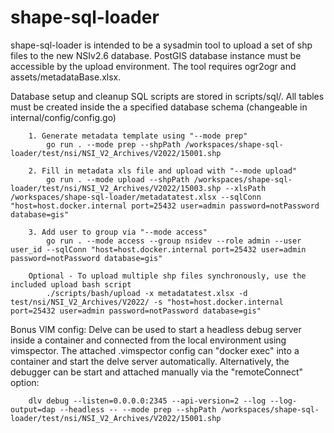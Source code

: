 # shape-sql-loader

shape-sql-loader is intended to be a sysadmin tool to upload a set of shp files
to the new NSIv2.6 database. PostGIS database instance must be accessible by the
upload environment. The tool requires ogr2ogr and assets/metadataBase.xlsx.

Database setup and cleanup SQL scripts are stored in scripts/sql/. All tables
must be created inside the a specified database schema (changeable in
internal/config/config.go)

```golang
    1. Generate metadata template using "--mode prep"
        go run . --mode prep --shpPath /workspaces/shape-sql-loader/test/nsi/NSI_V2_Archives/V2022/15001.shp

    2. Fill in metadata xls file and upload with "--mode upload"
        go run . --mode upload --shpPath /workspaces/shape-sql-loader/test/nsi/NSI_V2_Archives/V2022/15003.shp --xlsPath /workspaces/shape-sql-loader/metadatatest.xlsx --sqlConn "host=host.docker.internal port=25432 user=admin password=notPassword database=gis"

    3. Add user to group via "--mode access"
        go run . --mode access --group nsidev --role admin --user user_id --sqlConn "host=host.docker.internal port=25432 user=admin password=notPassword database=gis"

    Optional - To upload multiple shp files synchronously, use the included upload bash script
        ./scripts/bash/upload -x metadatatest.xlsx -d test/nsi/NSI_V2_Archives/V2022/ -s "host=host.docker.internal port=25432 user=admin password=notPassword database=gis"
```

Bonus VIM config: Delve can be used to start a headless debug server inside a
container and connected from the local environment using vimspector. The
attached .vimspector config can "docker exec" into a container and start the
delve server automatically. Alternatively, the debugger can be start and
attached manually via the "remoteConnect" option:

```
    dlv debug --listen=0.0.0.0:2345 --api-version=2 --log --log-output=dap --headless -- --mode prep --shpPath /workspaces/shape-sql-loader/test/nsi/NSI_V2_Archives/V2022/15001.shp
```
